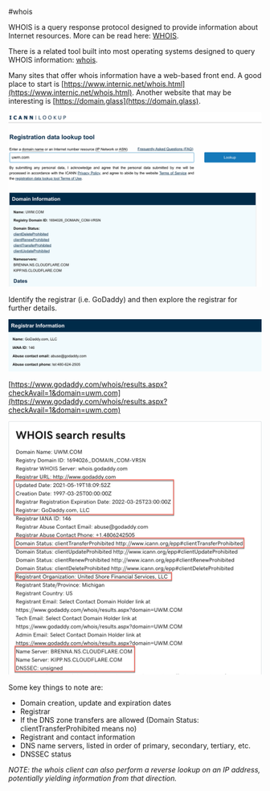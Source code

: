 #whois 

WHOIS is a query response protocol designed to provide information about Internet resources. More can be read here: [WHOIS](../../../../Reference/Networking/Protocols/WHOIS.md). 

There is a related tool built into most operating systems designed to query WHOIS information: [whois](../../../../Tools/whois.md).

Many sites that offer whois information have a web-based front end. A good place to start is [https://www.internic.net/whois.html](https://www.internic.net/whois.html). Another website that may be interesting is [https://domain.glass](https://domain.glass).

![](../../../../_attachments/whois-2.png)

Identify the registrar (i.e. GoDaddy) and then explore the registrar for further details.

![](../../../../_attachments/whois-3.png)

[https://www.godaddy.com/whois/results.aspx?checkAvail=1&domain=uwm.com](https://www.godaddy.com/whois/results.aspx?checkAvail=1&domain=uwm.com)

![](../../../../_attachments/whois-4.png)

Some key things to note are:

- Domain creation, update and expiration dates
- Registrar
- If the DNS zone transfers are allowed (Domain Status: clientTransferProhibited means no)
- Registrant and contact information
- DNS name servers, listed in order of primary, secondary, tertiary, etc.
- DNSSEC status

*NOTE: the whois client can also perform a reverse lookup on an IP address, potentially yielding information from that direction.*